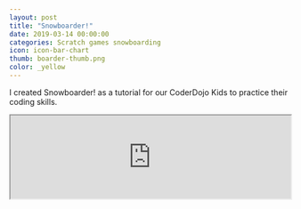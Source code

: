 ```yaml
---
layout: post
title: "Snowboarder!"
date: 2019-03-14 00:00:00
categories: Scratch games snowboarding
icon: icon-bar-chart
thumb: boarder-thumb.png
color: _yellow 
---
```

I created Snowboarder! as a tutorial for our CoderDojo Kids to practice their coding skills. 

<iframe src="https://jamesbmadden.github.io/scratch-silicon/#292249836" width="100%" allowFullscreen></iframe>